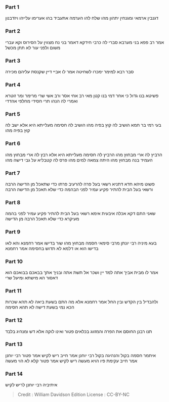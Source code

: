 
### Part 1
דגנבין ארמאי ומגנחין יתהון מהו שלח להו הערמה אתעביד בהו אערימו עלייהו ויזדבנון

### Part 2
אמר רב פפא בני מערבא סברי לה כרבי חידקא דאמר בני נח מצווין על הסירוס וקא עברי משום ולפני עור לא תתן מכשל

### Part 3
סבר רבא למימר ימכרו לשחיטה אמר לו אביי דיין שקנסת עליהם מכירה

### Part 4
פשיטא בנו גדול כי אחר דמי בנו קטן מאי רב אחי אסר ורב אשי שרי מרימר ומר זוטרא ואמרי לה הנהו תרי חסידי מחלפי אהדדי

### Part 5
בעי רמי בר חמא הושיב לה קוץ בפיה מהו הושיב לה חסימה מעלייתא היא אלא ישב לה קוץ בפיה מהו

### Part 6
הרביץ לה ארי מבחוץ מהו הרביץ לה חסימה מעלייתא היא אלא רבץ לה ארי מבחוץ מהו העמיד בנה מבחוץ מהו היתה צמאה למים מהו פרס לה קטבליא על גבי דישה מהו

### Part 7
פשוט מיהא חדא דתניא רשאי בעל פרה להרעיב פרתו כדי שתאכל מן הדישה הרבה ורשאי בעל הבית להתיר פקיע עמיר לפני הבהמה כדי שלא תאכל מן הדישה הרבה

### Part 8
שאני התם דקא אכלה איבעית אימא רשאי בעל הבית להתיר פקיע עמיר לפני בהמה מעיקרא כדי שלא תאכל הרבה מן הדישה

### Part 9
בעא מיניה רבי יונתן מרבי סימאי חסמה מבחוץ מהו שור בדישו אמר רחמנא והא לאו בדישו הוא או דלמא לא תדוש בחסימה אמר רחמנא

### Part 10
אמר לו מבית אביך אתה למד יין ושכר אל תשת אתה ובניך אתך בבאכם בבואכם הוא דאסור הא מישתא ומיעל שרי

### Part 11
ולהבדיל בין הקדש ובין החל אמר רחמנא אלא מה התם בשעת ביאה לא תהא שכרות הכא נמי בשעת דישה לא תהא חסימה

### Part 12
תנו רבנן החוסם את הפרה והמזווג בכלאים פטור ואינו לוקה אלא דש ומנהיג בלבד

### Part 13
איתמר חסמה בקול והנהיגה בקול רבי יוחנן אמר חייב ריש לקיש אמר פטור רבי יוחנן אמר חייב עקימת פיו הויא מעשה ריש לקיש אמר פטור קלא לא הוי מעשה

### Part 14
איתיביה רבי יוחנן לריש לקיש

>Credit : William Davidson Edition
>License : CC-BY-NC
